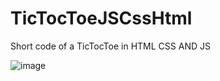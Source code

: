 # TicTocToeJSCssHtml
Short code of a TicTocToe in HTML CSS AND JS

![image](https://github.com/WeoCor/TicTocToeJSCssHtml/assets/147310409/c3bb70d0-7a53-462f-8d19-961af403284b)
